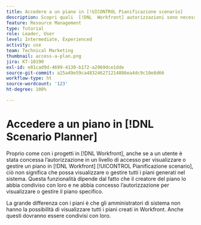 ```yaml
---
title: Accedere a un piano in [!UICONTROL Pianificazione scenario]
description: Scopri quali  [!DNL  Workfront] autorizzazioni sono necessarie per consentire agli utenti di accedere ai piani in [!UICONTROL Pianificazione scenario].
feature: Resource Management
type: Tutorial
role: Leader, User
level: Intermediate, Experienced
activity: use
team: Technical Marketing
thumbnail: access-a-plan.png
jira: KT-10190
exl-id: e81cad9d-4699-4130-b172-a2969dce1dde
source-git-commit: a25a49e59ca483246271214886ea4dc9c10e8d66
workflow-type: ht
source-wordcount: '123'
ht-degree: 100%

---
```


# Accedere a un piano in [!DNL Scenario Planner]

Proprio come con i progetti in [!DNL Workfront], anche se a un utente è stata concessa l’autorizzazione in un livello di accesso per visualizzare o gestire un piano in [!DNL Workfront] [!UICONTROL Pianificazione scenario], ciò non significa che possa visualizzare o gestire tutti i piani generati nel sistema. Questa funzionalità dipende dal fatto che il creatore del piano lo abbia condiviso con loro e ne abbia concesso l’autorizzazione per visualizzare o gestire il piano specifico.

La grande differenza con i piani è che gli amministratori di sistema non hanno la possibilità di visualizzare tutti i piani creati in Workfront. Anche questi dovranno essere condivisi con loro.
